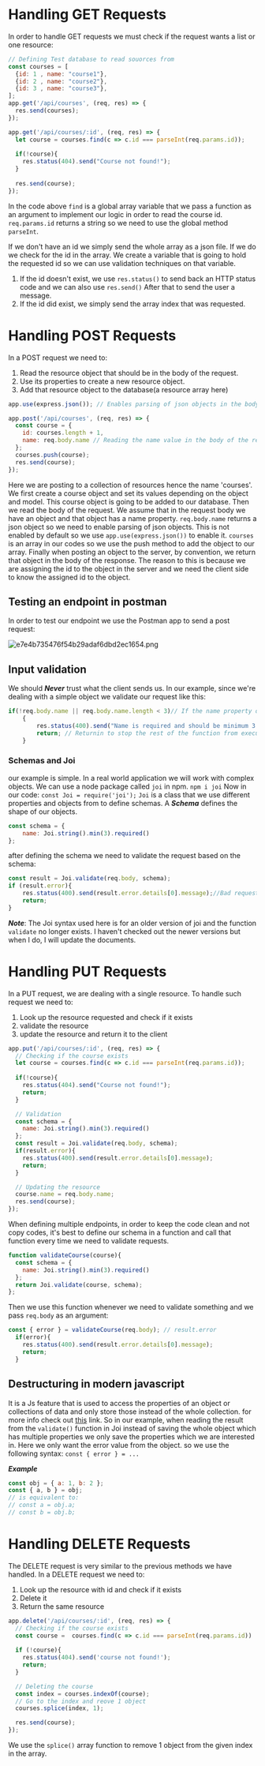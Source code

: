 # Handling GET Requests

In order to handle GET requests we must check if the request wants a list or one resource:

```javascript
// Defining Test database to read souorces from
const courses = [
  {id: 1 , name: "course1"},
  {id: 2 , name: "course2"},
  {id: 3 , name: "course3"},
];
app.get('/api/courses', (req, res) => {
  res.send(courses);
});

app.get('/api/courses/:id', (req, res) => {
  let course = courses.find(c => c.id === parseInt(req.params.id));
  
  if(!course){
    res.status(404).send("Course not found!");
  }
    
  res.send(course);
});
```

In the code above `find` is a global array variable that we pass a function as an argument to implement our logic in order to read the course id.
`req.params.id` returns a string so we need to use the global method `parseInt`.

If we don't have an id we simply send the whole array as a json file.
If we do we check for the id in the array. We create a variable that is going to hold the requested id so we can use validation techniques on that variable.

1.  If the id doesn't exist, we use `res.status()` to send back an HTTP status code and we can also use `res.send()` After that to send the user a message.
2.  If the id did exist, we simply send the array index that was requested.

# Handling POST Requests

In a POST request we need to:

1.  Read the resource object that should be in the body of the request.
2.  Use its properties to create a new resource object.
3.  Add that resource object to the database(a resource array here)

```javascript
app.use(express.json()); // Enables parsing of json objects in the body of a request

app.post('/api/courses', (req, res) => {
  const course = {
    id: courses.length + 1,
    name: req.body.name // Reading the name value in the body of the request
  };
  courses.push(course);
  res.send(course);
});
```

Here we are posting to a collection of resources hence the name 'courses'. We first create a course object and set its values depending on the object and model. This course object is going to be added to our database.
Then we read the body of the request. We assume that in the request body we have an object and that object has a name property.
`req.body.name` returns a json object so we need to enable parsing of json objects. This is not enabled by default so we use `app.use(express.json())` to enable it.
`courses` is an array in our codes so we use the push method to add the object to our array.
Finally when posting an object to the server, by convention, we return that object in the body of the response. The reason to this is because we are assigning the id to the object in the server and we need the client side to know the assigned id to the object.

## Testing an endpoint in postman

In order to test our endpoint we use the Postman app to send a post request:

![e7e4b735476f54b29adaf6dbd2ec1654.png](../../_resources/e7e4b735476f54b29adaf6dbd2ec1654.png)

## Input validation

We should ***Never*** trust what the client sends us. In our example, since we're dealing with a simple object we validate our request like this:

```javascript
if(!req.body.name || req.body.name.length < 3)// If the name property doesnt exist or is less than 3 letters
    {
        res.status(400).send("Name is required and should be minimum 3 chars");// Error 400, Bad Request
        return; // Returnin to stop the rest of the function from executing
    }
```

### Schemas and Joi

our example is simple. In a real world application we will work with complex objects. We can use a node package called `joi` in npm.
`npm i joi`
Now in our code:
`const Joi = require('joi');`
`Joi` is a class that we use different properties and objects from to define schemas.
A ***Schema*** defines the shape of our objects.

```javascript
const schema = {
    name: Joi.string().min(3).required()
};
```

after defining the schema we need to validate the request based on the schema:

```javascript
const result = Joi.validate(req.body, schema);
if (result.error){
    res.status(400).send(result.error.details[0].message);//Bad request
    return;
}
```

***Note***: The Joi syntax used here is for an older version of joi and the function `validate` no longer exists. I haven't checked out the newer versions but when I do, I will update the documents.

# Handling PUT Requests
 In a PUT request, we are dealing with a single resource. To handle such request we need to:
 1. Look up the resource requested and check if it exists
 2. validate the resource
 3. update the resource and return it to the client

```javascript
app.put('/api/courses/:id', (req, res) => {
  // Checking if the course exists
  let course = courses.find(c => c.id === parseInt(req.params.id));
  
  if(!course){
    res.status(404).send("Course not found!");
    return;
  }

  // Validation
  const schema = {
    name: Joi.string().min(3).required()
  };
  const result = Joi.validate(req.body, schema);
  if(result.error){
    res.status(400).send(result.error.details[0].message);
    return;
  }

  // Updating the resource
  course.name = req.body.name;
  res.send(course);
});
```

When defining multiple endpoints, in order to keep the code clean and not copy codes, it's best to define our schema in a function and call that function every time we need to validate requests.

```javascript
function validateCourse(course){
  const schema = {
    name: Joi.string().min(3).required()
  };
  return Joi.validate(course, schema);
};
```

Then we use this function whenever we need to validate something and we pass `req.body` as an argument:

```javascript
const { error } = validateCourse(req.body); // result.error
  if(error){
    res.status(400).send(result.error.details[0].message);
    return;
  }
```
 ## Destructuring in modern javascript
 It is a Js feature that is used to access the properties of an object or collections of data and only store those instead of the whole collection. for more info check out [this](https://developer.mozilla.org/en-US/docs/Web/JavaScript/Reference/Operators/Destructuring_assignment) link. 
 So in our example, when reading the result from the `validate()` function in Joi instead of saving the whole object which has multiple properties we only save the properties which we are interested in. Here we only want the error value from the object. so we use the following syntax:
 `const { error } = ...`
 
***Example***
```javascript
const obj = { a: 1, b: 2 };
const { a, b } = obj;
// is equivalent to:
// const a = obj.a;
// const b = obj.b;
```

# Handling DELETE Requests
The DELETE request is very similar to the previous methods we have handled. In a DELETE request we need to: 
1. Look up the resource with id and check if it exists
2. Delete it
3. Return the same resource

```javascript
app.delete('/api/courses/:id', (req, res) => {
  // Checking if the course exists
  const course =  courses.find(c => c.id === parseInt(req.params.id))
  
  if (!course){
    res.status(404).send('course not found!');
    return; 
  }

  // Deleting the course
  const index = courses.indexOf(course);
  // Go to the index and reove 1 object
  courses.splice(index, 1);

  res.send(course);
});
```

We use the `splice()` array function to remove 1 object from the given index in the array.